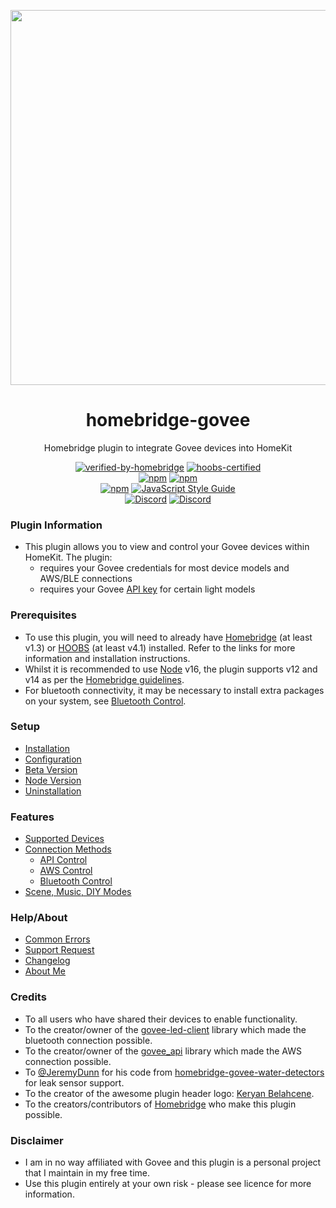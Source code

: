 <p align="center">
   <a href="https://github.com/bwp91/homebridge-govee"><img src="https://user-images.githubusercontent.com/43026681/101324574-5e997d80-3862-11eb-81b0-932330f6e242.png" width="600px"></a>
</p>
<span align="center">
  
# homebridge-govee

Homebridge plugin to integrate Govee devices into HomeKit

[![verified-by-homebridge](https://badgen.net/badge/homebridge/verified/purple)](https://github.com/homebridge/homebridge/wiki/Verified-Plugins)
[![hoobs-certified](https://badgen.net/badge/HOOBS/certified/yellow)](https://plugins.hoobs.org/plugin/homebridge-govee)  
 [![npm](https://img.shields.io/npm/v/homebridge-govee/latest?label=latest)](https://www.npmjs.com/package/homebridge-govee)
[![npm](https://img.shields.io/npm/v/homebridge-govee/beta?label=beta)](https://github.com/bwp91/homebridge-govee/wiki/Beta-Version)  
 [![npm](https://img.shields.io/npm/dt/homebridge-govee)](https://www.npmjs.com/package/homebridge-govee)
[![JavaScript Style Guide](https://img.shields.io/badge/code_style-standard-brightgreen.svg)](https://standardjs.com)  
 [![Discord](https://img.shields.io/discord/784827113378676736?color=728ED5&logo=discord&label=bwp91-discord)](https://discord.com/channels/784827113378676736/784827113378676739)
[![Discord](https://img.shields.io/discord/432663330281226270?color=728ED5&logo=discord&label=hb-discord)](https://discord.com/channels/432663330281226270/742733745743855627)

</span>

### Plugin Information

- This plugin allows you to view and control your Govee devices within HomeKit. The plugin:
  - requires your Govee credentials for most device models and AWS/BLE connections
  - requires your Govee [API key](https://github.com/bwp91/homebridge-govee/wiki/Configuration#obtaining-your-api-key) for certain light models

### Prerequisites

- To use this plugin, you will need to already have [Homebridge](https://homebridge.io) (at least v1.3) or [HOOBS](https://hoobs.org) (at least v4.1) installed. Refer to the links for more information and installation instructions.
- Whilst it is recommended to use [Node](https://nodejs.org/en/) v16, the plugin supports v12 and v14 as per the [Homebridge guidelines](https://github.com/homebridge/homebridge/wiki/How-To-Update-Node.js).
- For bluetooth connectivity, it may be necessary to install extra packages on your system, see [Bluetooth Control](https://github.com/bwp91/homebridge-govee/wiki/Bluetooth-Control).

### Setup

- [Installation](https://github.com/bwp91/homebridge-govee/wiki/Installation)
- [Configuration](https://github.com/bwp91/homebridge-govee/wiki/Configuration)
- [Beta Version](https://github.com/bwp91/homebridge-govee/wiki/Beta-Version)
- [Node Version](https://github.com/bwp91/homebridge-govee/wiki/Node-Version)
- [Uninstallation](https://github.com/bwp91/homebridge-govee/wiki/Uninstallation)

### Features

- [Supported Devices](https://github.com/bwp91/homebridge-govee/wiki/Supported-Devices)
- [Connection Methods](https://github.com/bwp91/homebridge-govee/wiki/Connection-Methods)
  - [API Control](https://github.com/bwp91/homebridge-govee/wiki/API-Control)
  - [AWS Control](https://github.com/bwp91/homebridge-govee/wiki/AWS-Control)
  - [Bluetooth Control](https://github.com/bwp91/homebridge-govee/wiki/Bluetooth-Control)
- [Scene, Music, DIY Modes](https://github.com/bwp91/homebridge-govee/wiki/Scene%2C-Music%2C-DIY-Modes)

### Help/About

- [Common Errors](https://github.com/bwp91/homebridge-govee/wiki/Common-Errors)
- [Support Request](https://github.com/bwp91/homebridge-govee/issues/new/choose)
- [Changelog](https://github.com/bwp91/homebridge-govee/blob/latest/CHANGELOG.md)
- [About Me](https://github.com/sponsors/bwp91)

### Credits

- To all users who have shared their devices to enable functionality.
- To the creator/owner of the [govee-led-client](https://www.npmjs.com/package/govee-led-client) library which made the bluetooth connection possible.
- To the creator/owner of the [govee_api](https://github.com/towlerj/govee_api) library which made the AWS connection possible.
- To [@JeremyDunn](https://github.com/JeremyDunn) for his code from [homebridge-govee-water-detectors](https://github.com/JeremyDunn/homebridge-govee-water-detectors) for leak sensor support.
- To the creator of the awesome plugin header logo: [Keryan Belahcene](https://www.instagram.com/keryan.me).
- To the creators/contributors of [Homebridge](https://homebridge.io) who make this plugin possible.

### Disclaimer

- I am in no way affiliated with Govee and this plugin is a personal project that I maintain in my free time.
- Use this plugin entirely at your own risk - please see licence for more information.
